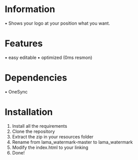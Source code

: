# Information
• Shows your logo at your position what you want.

# Features
• easy editable
• optimized (0ms resmon)

# Dependencies
• OneSync

# Installation
1. Install all the requirements
2. Clone the repository
3. Extract the zip in your resources folder
4. Rename from lama_watermark-master to lama_watermark
5. Modify the index.html to your linking
6. Done!
